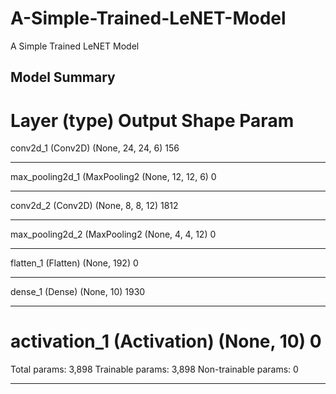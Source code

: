 # A-Simple-Trained-LeNET-Model
A Simple Trained LeNET Model

## Model Summary

Layer (type)                 Output Shape              Param   
=================================================================
conv2d_1 (Conv2D)            (None, 24, 24, 6)         156       
_________________________________________________________________
max_pooling2d_1 (MaxPooling2 (None, 12, 12, 6)         0         
_________________________________________________________________
conv2d_2 (Conv2D)            (None, 8, 8, 12)          1812      
_________________________________________________________________
max_pooling2d_2 (MaxPooling2 (None, 4, 4, 12)          0         
_________________________________________________________________
flatten_1 (Flatten)          (None, 192)               0         
_________________________________________________________________
dense_1 (Dense)              (None, 10)                1930      
_________________________________________________________________
activation_1 (Activation)    (None, 10)                0         
=================================================================
Total params: 3,898
Trainable params: 3,898
Non-trainable params: 0
_________________________________________________________________
